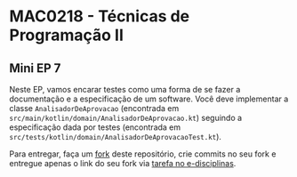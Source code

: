 # MAC0218 - Técnicas de Programação II
## Mini EP 7

Neste EP, vamos encarar testes como uma forma de se fazer a documentação e a especificação de um software.
Você deve implementar a classe `AnalisadorDeAprovacao` (encontrada em `src/main/kotlin/domain/AnalisadorDeAprovacao.kt`)
seguindo a especificação dada por testes (encontrada em `src/tests/kotlin/domain/AnalisadorDeAprovacaoTest.kt`).

Para entregar, faça um [fork][fork] deste repositório, crie commits no seu fork e entregue apenas o link do seu fork via
[tarefa no e-disciplinas][task].


[fork]: https://docs.github.com/pt/get-started/quickstart/fork-a-repo
[task]: https://edisciplinas.usp.br/mod/assign/view.php?id=4227131
